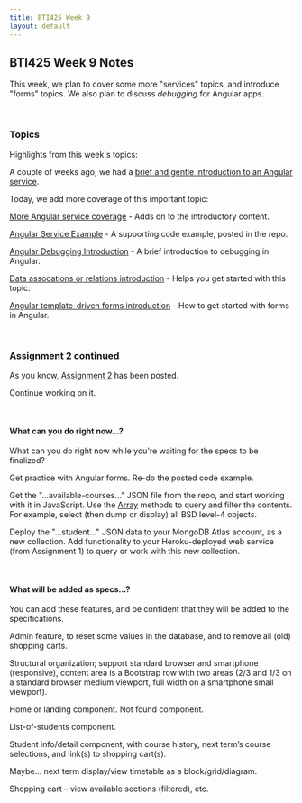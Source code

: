 ```yaml
---
title: BTI425 Week 9
layout: default
---
```


## BTI425 Week 9 Notes

This week, we plan to cover some more "services" topics, and introduce "forms" topics. We also plan to discuss *debugging* for Angular apps. 

<br>

### Topics

Highlights from this week's topics: 

A couple of weeks ago, we had a [brief and gentle introduction to an Angular service](/notes/angular-services-intro). 

Today, we add more coverage of this important topic: 

[More Angular service coverage](angular-services-more) - Adds on to the introductory content.

[Angular Service Example](angular-services-example) - A supporting code example, posted in the repo.

[Angular Debugging Introduction](angular-debug-intro) - A brief introduction to debugging in Angular. 

[Data assocations or relations introduction](data-assoc-intro) - Helps you get started with this topic.

[Angular template-driven forms introduction](angular-forms-intro) - How to get started with forms in Angular. 

<br>

### Assignment 2 continued

As you know, [Assignment 2](/graded-work/assign2) has been posted. 

Continue working on it. 

<br>

#### What can you do right now...?

What can you do right now while you're waiting for the specs to be finalized?

Get practice with Angular forms. Re-do the posted code example. 

Get the "...available-courses..." JSON file from the repo, and start working with it in JavaScript. Use the [Array](https://developer.mozilla.org/en-US/docs/Web/JavaScript/Reference/Global_Objects/Array) methods to query and filter the contents. For example, select (then dump or display) all BSD level-4 objects. 

Deploy the "...student..." JSON data to your MongoDB Atlas account, as a new collection. Add functionality to your Heroku-deployed web service (from Assignment 1) to query or work with this new collection. 

<br>

#### What will be added as specs...?

You can add these features, and be confident that they will be added to the specifications. 

Admin feature, to reset some values in the database, and to remove all (old) shopping carts. 

Structural organization; support standard browser and smartphone (responsive), content area is a Bootstrap row with two areas (2/3 and 1/3 on a standard browser medium viewport, full width on a smartphone small viewport). 

Home or landing component. Not found component. 

List-of-students component. 

Student info/detail component, with course history, next term’s course selections, and link(s) to shopping cart(s). 

Maybe… next term display/view timetable as a block/grid/diagram. 

Shopping cart – view available sections (filtered), etc. 

<br>
